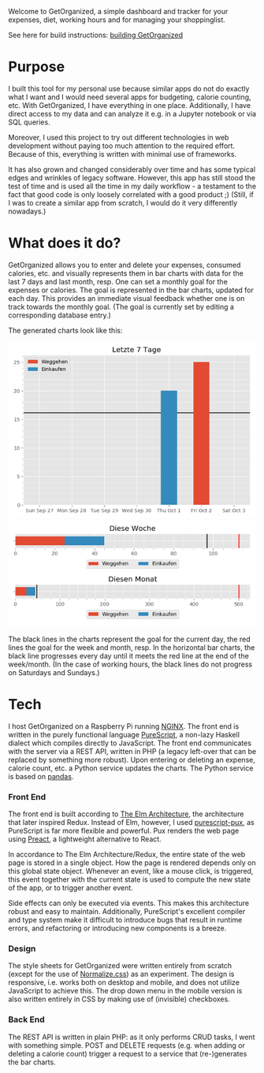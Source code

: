 Welcome to GetOrganized, a simple dashboard and tracker for your expenses, diet, working hours and for managing your shoppinglist.

See here for build instructions: [building GetOrganized](build/README.md)

# Purpose

I built this tool for my personal use because similar apps do not do exactly what I want and I would need several apps for budgeting, calorie counting, etc. With GetOrganized, I have everything in one place. Additionally, I have direct access to my data and can analyze it e.g. in a Jupyter notebook or via SQL queries.

Moreover, I used this project to try out different technologies in web development without paying too much attention to the required effort. Because of this, everything is written with minimal use of frameworks.

It has also grown and changed considerably over time and has some typical edges and wrinkles of legacy software. However, this app has still stood the test of time and is used all the time in my daily workflow - a testament to the fact that good code is only loosely correlated with a good product ;) (Still, if I was to create a similar app from scratch, I would do it very differently nowadays.)

# What does it do?

GetOrganized allows you to enter and delete your expenses, consumed calories, etc. and visually represents them in bar charts with data for the last 7 days and last month, resp. One can set a monthly goal for the expenses or calories. The goal is represented in the bar charts, updated for each day. This provides an immediate visual feedback whether one is on track towards the monthly goal.
(The goal is currently set by editing a corresponding database entry.)

The generated charts look like this:

![chart_7_days](chart_7days_example.png)
![chart_progress](chart_progress_example.png)

The black lines in the charts represent the goal for the current day, the red lines the goal for the week and month, resp. In the horizontal bar charts, the black line progresses every day until it meets the red line at the end of the week/month. (In the case of working hours, the black lines do not progress on Saturdays and Sundays.)

# Tech

I host GetOrganized on a Raspberry Pi running [NGINX](https://www.nginx.com/). The front end is written in the purely functional language [PureScript](https://www.purescript.org/), a non-lazy Haskell dialect which compiles directly to JavaScript. The front end communicates with the server via a REST API, written in PHP (a legacy left-over that can be replaced by something more robust). Upon entering or deleting an expense, calorie count, etc. a Python service updates the charts. The Python service is based on [pandas](https://pandas.pydata.org/).

### Front End

The front end is built according to [The Elm Architecture](https://guide.elm-lang.org/architecture/), the architecture that later inspired Redux. Instead of Elm, however, I used [purescript-pux](https://github.com/alexmingoia/purescript-pux), as PureScript is far more flexible and powerful. Pux renders the web page using [Preact](https://preactjs.com/), a lightweight alternative to React.

In accordance to The Elm Architecture/Redux, the entire state of the web page is stored in a single object. How the page is rendered depends only on this global state object. Whenever an event, like a mouse click, is triggered, this event together with the current state is used to compute the new state of the app, or to trigger another event.

Side effects can only be executed via events. This makes this architecture robust and easy to maintain. Additionally, PureScript's excellent compiler and type system make it difficult to introduce bugs that result in runtime errors, and refactoring or introducing new components is a breeze.

### Design

The style sheets for GetOrganized were written entirely from scratch (except for the use of [Normalize.css](https://necolas.github.io/normalize.css/)) as an experiment. The design is responsive, i.e. works both on desktop and mobile, and does not utilize JavaScript to achieve this. The drop down menu in the mobile version is also written entirely in CSS by making use of (invisible) checkboxes.

### Back End

The REST API is written in plain PHP: as it only performs CRUD tasks, I went with something simple. POST and DELETE requests (e.g. when adding or deleting a calorie count) trigger a request to a service that (re-)generates the bar charts.
